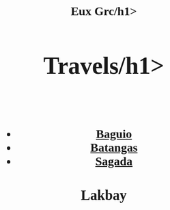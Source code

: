 <html>
<body>
  
<style>
body {
  background-image: url('https://image.freepik.com/free-vector/abstract-pattern-background-with-watercolor-texture_1048-5639.jpg');
  background-repeat: no-repeat;
  background-attachment: fixed;  
  background-size: cover;
}
</style>
</body>

<head>
<meta charset="utf-8">
<meta name="viewport" content="width=device-width, initial-scale=1">
<style>
{
  box-sizing: border-box;
}

body {
  font-family: Arial, Helvetica, sans-serif;
}


header {
  background-color: #666;
  padding: 30px;
  text-align: center;
  font-size: 35px;
  color: white;
}


section {
  display: -webkit-flex;
  display: flex;
}


nav {
  -webkit-flex: 1;
  -ms-flex: 1;
  flex: 1;
  background: #ccc;
  padding: 20px;
}


nav ul {
  list-style-type: none;
  padding: 0;
}


article {
  -webkit-flex: 3;
  -ms-flex: 3;
  flex: 3;
  background-color: #f1f1f1;
  padding: 10px;
}


footer {
  background-color: #777;
  padding: 10px;
  text-align: center;
  color: white;
}

@media (max-width: 600px) {
  section {
    -webkit-flex-direction: column;
    flex-direction: column;
  }
}
</style>
</head>
<body>

<h1 style="font-family:Quiska;text-align:center">Eux Grc/h1>

<header>
  <h1 style="font-family:Quiska;text-align:center">Travels/h1>
</header>

<section>
  <nav>
    <ul>
      <li><a href="#">Baguio</a></li>
      <li><a href="#">Batangas</a></li>
      <li><a href="#">Sagada</a></li>
    </ul>
  </nav>
  
  <article>
    <h1>Lakbay</h1>
    <p style="font-family: I Love Glitter;>oh, the places you will go.</p>
    
  </article>
</section>

<footer>
  <p>Footer</p>
</footer>

</body>
</html>

